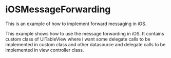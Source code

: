iOSMessageForwarding
====================

This is an example of how to implement forward messaging in iOS.

This example shows how to use the message forwarding in iOS.
It contains custom class of UITableView where i want some delegate calls to be implemented in custom class 
and other datasource and delegate calls to be implemented in view controller class.
